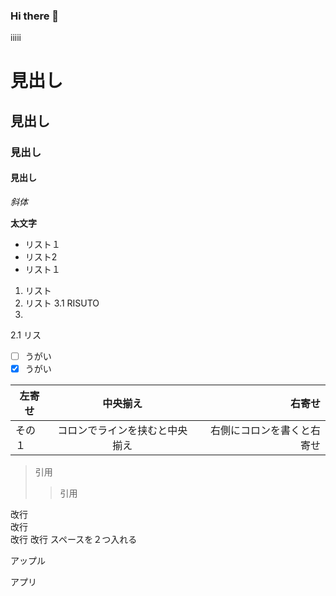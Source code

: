 ### Hi there 👋

<!--
**hiromoto117/hiromoto117** is a ✨ _special_ ✨ repository because its `README.md` (this file) appears on your GitHub profile.

Here are some ideas to get you started:

- 🔭 I’m currently working on ...
- 🌱 I’m currently learning ...
- 👯 I’m looking to collaborate on ...
- 🤔 I’m looking for help with ...
- 💬 Ask me about ...
- 📫 How to reach me: ...
- 😄 Pronouns: ...
- ⚡ Fun fact: ...
-->iiiii
# 見出し
## 見出し
### 見出し
#### 見出し
  *斜体*

  **太文字**
* リスト１
* リスト2
* リスト１
1. リスト
2. リスト
3.1 RISUTO 
3. 
2.1 リス
- [ ] うがい
- [X] うがい

| 左寄せ | 中央揃え | 右寄せ |
| ----- |:--------:| -----:|
|その１|コロンでラインを挟むと中央揃え|右側にコロンを書くと右寄せ|

> 引用
> > 引用

改行  
改行  
改行
改行
スペースを２つ入れる  

アップル

アプリ